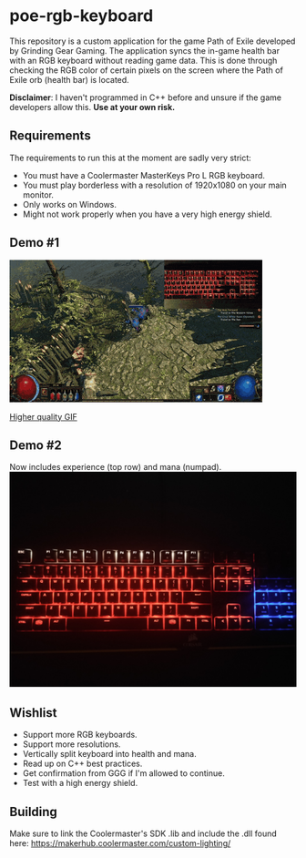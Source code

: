 # poe-rgb-keyboard
This repository is a custom application for the game Path of Exile developed by Grinding Gear Gaming.
The application syncs the in-game health bar with an RGB keyboard without reading game data.
This is done through checking the RGB color of certain pixels on the screen where the Path of Exile orb (health bar) is located.


**Disclaimer**: I haven't programmed in C++ before and unsure if the game developers allow this. **Use at your own risk.**

## Requirements 
The requirements to run this at the moment are sadly very strict:

- You must have a Coolermaster MasterKeys Pro L RGB keyboard.
- You must play borderless with a resolution of 1920x1080 on your main monitor.
- Only works on Windows.
- Might not work properly when you have a very high energy shield. 

## Demo #1
![Demo](demo.gif)

[Higher quality GIF](https://gfycat.com/impossibleuniqueatlasmoth)

## Demo #2
Now includes experience (top row) and mana (numpad).
![Demo](demo2.jpg)

## Wishlist

- Support more RGB keyboards.
- Support more resolutions.
- Vertically split keyboard into health and mana.
- Read up on C++ best practices.
- Get confirmation from GGG if I'm allowed to continue.
- Test with a high energy shield.

## Building
Make sure to link the Coolermaster's SDK .lib and include the .dll found here: https://makerhub.coolermaster.com/custom-lighting/
